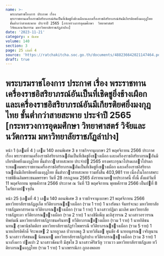 ```yaml
---
name: >-
  พระบรมราชโองการ ประกาศ เรื่อง
  พระราชทานเครื่องราชอิสริยาภรณ์อันเป็นที่เชิดชูยิ่งช้างเผือกและเครื่องราชอิสริยาภรณ์อันมีเกียรติยศยิ่งมงกุฎไทย
  ชั้นต่ำกว่าสายสะพาย ประจำปี 2565 [กระทรวงการอุดมศึกษา  วิทยาศาสตร์ 
  วิจัยและนวัตกรรม มหาวิทยาลัยราชภัฏลำปาง]
date: '2023-11-21'
category: ข พิเศษ
volume: 140
section: 3
page: 25 เล่มที่ 4
source: 'https://ratchakitcha.soc.go.th/documents/488236642021147464.pdf'
draft: true
---
```


# พระบรมราชโองการ ประกาศ เรื่อง พระราชทานเครื่องราชอิสริยาภรณ์อันเป็นที่เชิดชูยิ่งช้างเผือกและเครื่องราชอิสริยาภรณ์อันมีเกียรติยศยิ่งมงกุฎไทย ชั้นต่ำกว่าสายสะพาย ประจำปี 2565 [กระทรวงการอุดมศึกษา  วิทยาศาสตร์  วิจัยและนวัตกรรม มหาวิทยาลัยราชภัฏลำปาง]

หน้า 1 (เลมที่ 4 ) เลม 140 ตอนพิเศษ 3 ข ราชกิจจานุเบกษา 21 พฤศจิกายน 2566 ประกาศ เรื่อง พระราชทานเครื่องราชอิสริยาภรณอันเป็นที่เชิดชูยิ่งชางเผือก และเครื่องราชอิสริยาภรณอันมีเกียรติยศยิ่งมงกุฎไทย ชั้นต่ํากวาสายสะพาย ประจําป 2565 ทรงพระกรุณาโปรดเกลาโปรดกระหมอมพระราชทานเครื่องราชอิสริยาภรณอันเป็นที่เชิดชูยิ่งชางเผือก และเครื่องราชอิสริยาภรณอันมีเกียรติยศยิ่งมงกุฎไทย ชั้นต่ํากวาสายสะพาย รวมทั้งสิ้น 403,981 ราย เนื่องในโอกาสพระราชพิธีเฉลิมพระชนมพรรษา วันที่ 28 กรกฎาคม 2565 ดังรายนามทายประกาศนี้ ทั้งนี้ ตั้งแต่วันที่ 11 พฤศจิกายน พุทธศักราช 2566 ประกาศ ณ วันที่ 13 พฤศจิกายน พุทธศักราช 2566 เป็นปที่ 8 ในรัชกาลปจจุบัน

หน้า 25 (เลมที่ 4 ) เลม 140 ตอนพิเศษ 3 ข ราชกิจจานุเบกษา 21 พฤศจิกายน 2566 มหาวิทยาลัยราชภัฏภูเก็ต ทวีติยาภรณชางเผือก (รวม 1 ราย) 1 นางรัตนา จันทร์จะนะ มหาวิทยาลัยราชภัฏมหาสารคาม ทวีติยาภรณชางเผือก (รวม 1 ราย) 1 นางสาวปฏิมา มะเลิศ มหาวิทยาลัยราชภัฏยะลา ทวีติยาภรณชางเผือก (รวม 2 ราย) 1 นางชินีเพ็ญ มะลิสุวรรณ 2 นางสาวอรวรรณ ทิพย์มณี มหาวิทยาลัยราชภัฏราชนครินทร ทวีติยาภรณชางเผือก (รวม 1 ราย) 1 นายกิติธนนทน สุวพานิชกิตติกร มหาวิทยาลัยราชภัฏรําไพพรรณี ทวีติยาภรณชางเผือก (รวม 5 ราย) 1 นายเกียรติศักดิ์ จิระพงษ 2 นายภูวดล บัวบางพลู 3 นายวิสันต พูนชัย 4 นายอนุสรณ เจริญนาน 5 นางสาววริศชนม นิลนนท มหาวิทยาลัยราชภัฏลําปาง ทวีติยาภรณชางเผือก (รวม 3 ราย) 1 นางกิ่งดาว ปดเปา 2 นางสาวชัดนารี มีสุขโข 3 นางสาวศิริขวัญ วาวแวว มหาวิทยาลัยราชภัฏเลย ทวีติยาภรณมงกุฎไทย (รวม 1 ราย) 1 นางพรรณิภา ภูกองพลอย

